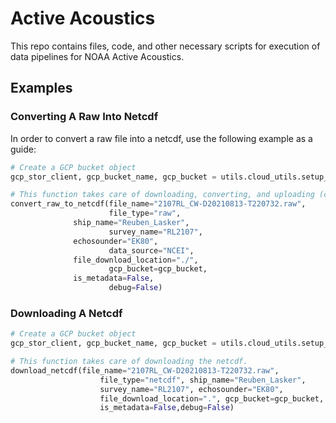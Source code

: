 # Active Acoustics

This repo contains files, code, and other necessary scripts for execution of data pipelines for NOAA Active Acoustics.

## Examples

### Converting A Raw Into Netcdf

In order to convert a raw file into a netcdf, use the following example as a guide:

```python
# Create a GCP bucket object
gcp_stor_client, gcp_bucket_name, gcp_bucket = utils.cloud_utils.setup_gbq_storage_objs()

# This function takes care of downloading, converting, and uploading (caching) the netcdf file in gcp.
convert_raw_to_netcdf(file_name="2107RL_CW-D20210813-T220732.raw",
                      file_type="raw",
		      ship_name="Reuben_Lasker",
                      survey_name="RL2107",
		      echosounder="EK80",
                      data_source="NCEI",
		      file_download_location="./",
                      gcp_bucket=gcp_bucket,
		      is_metadata=False,
                      debug=False)
```

### Downloading A Netcdf

```python
# Create a GCP bucket object
gcp_stor_client, gcp_bucket_name, gcp_bucket = utils.cloud_utils.setup_gbq_storage_objs()

# This function takes care of downloading the netcdf.
download_netcdf(file_name="2107RL_CW-D20210813-T220732.raw",
                    file_type="netcdf", ship_name="Reuben_Lasker",
                    survey_name="RL2107", echosounder="EK80",
                    file_download_location=".", gcp_bucket=gcp_bucket,
                    is_metadata=False,debug=False)
```
